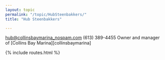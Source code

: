 ```yaml
---
layout: topic
permalink: "/topic/HubSteenbakkers/"
title: "Hub Steenbakkers"

---
```


hub@collinsbaymarina_nospam.com
(613) 389-4455
Owner and manager of [Collins Bay Marina][collinsbaymarina]

{% include routes.html %}
